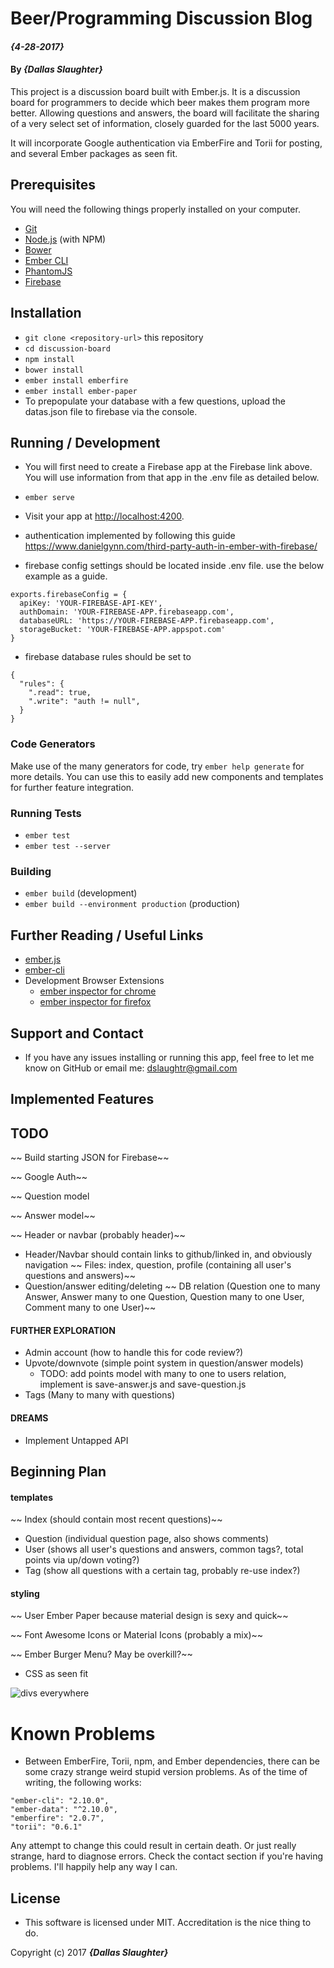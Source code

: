 # Beer/Programming Discussion Blog

#### _{4-28-2017}_

#### By _**{Dallas Slaughter}**_


This project is a discussion board built with Ember.js. It is a discussion board for programmers to decide which beer makes them program more better. Allowing questions and answers, the board will facilitate the sharing of a very select set of information, closely guarded for the last 5000 years.

It will incorporate Google authentication via EmberFire and Torii for posting, and several Ember packages as seen fit.


## Prerequisites

You will need the following things properly installed on your computer.

* [Git](https://git-scm.com/)
* [Node.js](https://nodejs.org/) (with NPM)
* [Bower](https://bower.io/)
* [Ember CLI](https://ember-cli.com/)
* [PhantomJS](http://phantomjs.org/)
* [Firebase](https://firebase.google.com)


## Installation

* `git clone <repository-url>` this repository
* `cd discussion-board`
* `npm install`
* `bower install`
* `ember install emberfire`
* `ember install ember-paper`
* To prepopulate your database with a few questions, upload the datas.json file to firebase via the console.


## Running / Development

* You will first need to create a Firebase app at the Firebase link above. You will use information from that app in the .env file as detailed below.
* `ember serve`
* Visit your app at [http://localhost:4200](http://localhost:4200).

* authentication implemented by following this guide https://www.danielgynn.com/third-party-auth-in-ember-with-firebase/

* firebase config settings should be located inside .env file. use the below example as a guide.
```
exports.firebaseConfig = {
  apiKey: 'YOUR-FIREBASE-API-KEY',
  authDomain: 'YOUR-FIREBASE-APP.firebaseapp.com',
  databaseURL: 'https://YOUR-FIREBASE-APP.firebaseapp.com',
  storageBucket: 'YOUR-FIREBASE-APP.appspot.com'
}
```

* firebase database rules should be set to
```
{
  "rules": {
    ".read": true,
    ".write": "auth != null",
  }
}
```


### Code Generators

Make use of the many generators for code, try `ember help generate` for more details. You can use this to easily add new components and templates for further feature integration.


### Running Tests

* `ember test`
* `ember test --server`


### Building

* `ember build` (development)
* `ember build --environment production` (production)


## Further Reading / Useful Links

* [ember.js](http://emberjs.com/)
* [ember-cli](https://ember-cli.com/)
* Development Browser Extensions
  * [ember inspector for chrome](https://chrome.google.com/webstore/detail/ember-inspector/bmdblncegkenkacieihfhpjfppoconhi)
  * [ember inspector for firefox](https://addons.mozilla.org/en-US/firefox/addon/ember-inspector/)


## Support and Contact

* If you have any issues installing or running this app, feel free to let me know on GitHub or email me: dslaughtr@gmail.com


## Implemented Features



## TODO

~~ Build starting JSON for Firebase~~

~~ Google Auth~~

~~ Question model

~~ Answer model~~

~~ Header or navbar (probably header)~~

* Header/Navbar should contain links to github/linked in, and obviously navigation
~~ Files: index, question, profile (containing all user's
questions and answers)~~
* Question/answer editing/deleting
~~ DB relation (Question one to many Answer, Answer many to one
  Question, Question many to one User, Comment many to one User)~~
#### FURTHER EXPLORATION
* Admin account (how to handle this for code review?)
* Upvote/downvote (simple point system in question/answer models)
  * TODO: add points model with many to one to users relation, implement is save-answer.js and save-question.js
* Tags (Many to many with questions)
#### DREAMS
* Implement Untapped API

## Beginning Plan
#### templates
 ~~ Index (should contain most recent questions)~~

 * Question (individual question page, also shows comments)
 * User (shows all user's questions and answers, common tags?, total points via up/down voting?)
 * Tag (show all questions with a certain tag, probably re-use index?)

#### styling
 ~~ User Ember Paper because material design is sexy and quick~~

 ~~ Font Awesome Icons or Material Icons (probably a mix)~~

 ~~ Ember Burger Menu? May be overkill?~~

 * CSS as seen fit

  ![divs everywhere](https://media.makeameme.org/created/divs-divs-everywhere-ntf4n9.jpg)


# Known Problems
 * Between EmberFire, Torii, npm, and Ember dependencies, there can be some crazy strange weird stupid version problems. As of the time of writing, the following works:
 ```
 "ember-cli": "2.10.0",
 "ember-data": "^2.10.0",
 "emberfire": "2.0.7",
 "torii": "0.6.1"
 ```
Any attempt to change this could result in certain death. Or just really strange, hard to diagnose errors. Check the contact section if you're having problems. I'll happily help any way I can.


## License

* This software is licensed under MIT. Accreditation is the nice thing to do.


Copyright (c) 2017 **_{Dallas Slaughter}_**
